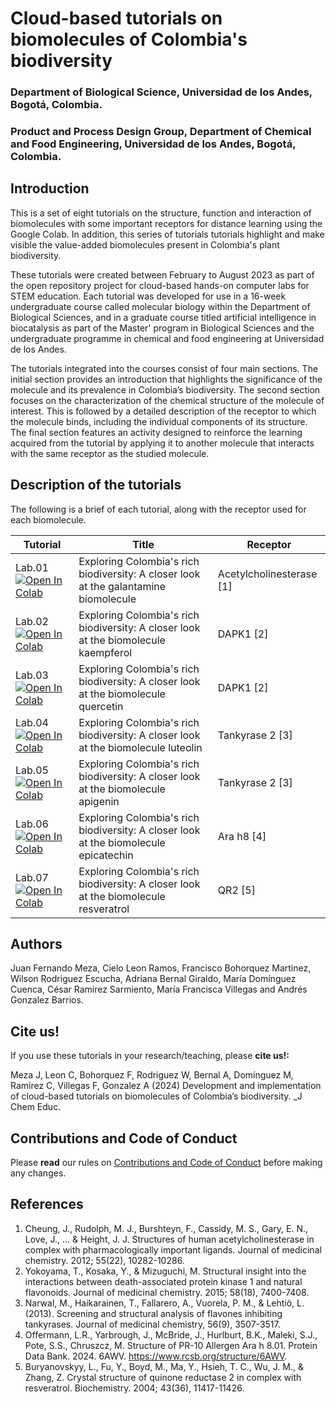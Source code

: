 # Cloud-based tutorials on biomolecules of Colombia's biodiversity
### Department of Biological Science, Universidad de los Andes, Bogotá, Colombia.
### Product and Process Design Group, Department of Chemical and Food Engineering, Universidad de los Andes, Bogotá, Colombia.
##
## Introduction 
This is a set of eight tutorials on the structure, function and interaction of biomolecules with some important receptors for distance learning using the Google Colab. In addition, this series of tutorials tutorials highlight and make visible the value-added biomolecules present in Colombia's plant biodiversity.

These tutorials were created between February to August 2023 as part of the  open repository project for cloud-based hands-on computer labs for STEM education. Each tutorial was developed for use in a 16-week undergraduate course called molecular biology within the Department of Biological Sciences, and in a graduate course titled artificial intelligence in biocatalysis as part of the Master' program in Biological Sciences and the undergraduate programme in chemical and food engineering at Universidad de los Andes.

The tutorials integrated into the courses consist of four main sections. The initial section provides an introduction that highlights the significance of the molecule and its prevalence in Colombia’s biodiversity. The second section focuses on the characterization of the chemical structure of the molecule of interest. This is followed by a detailed description of the receptor to which the molecule binds, including the individual components of its structure. The final section features an activity designed to reinforce the learning acquired from the tutorial by applying it to another molecule that interacts with the same receptor as the studied molecule.

## Description of the tutorials

The following is a brief of each tutorial, along with the receptor used for each biomolecule.

| Tutorial | Title | Receptor |
|----------|-------|----------|
| Lab.01 [![Open In Colab](https://colab.research.google.com/assets/colab-badge.svg)](https://github.com/juferprada97/Cloud-based-tutorials-on-biomolecules-of-Colombia-s-biodiversity/blob/main/Tutorials/Tutorials%20in%20english/galantamine.ipynb) | Exploring Colombia's rich biodiversity: A closer look at the galantamine biomolecule | Acetylcholinesterase [1] |
| Lab.02 [![Open In Colab](https://colab.research.google.com/assets/colab-badge.svg)](https://github.com/juferprada97/Cloud-based-tutorials-on-biomolecules-of-Colombia-s-biodiversity/blob/main/Tutorials/Tutorials%20in%20english/kaempferol.ipynb) | Exploring Colombia's rich biodiversity: A closer look at the biomolecule kaempferol | DAPK1 [2] |
| Lab.03 [![Open In Colab](https://colab.research.google.com/assets/colab-badge.svg)](https://github.com/juferprada97/Cloud-based-tutorials-on-biomolecules-of-Colombia-s-biodiversity/blob/main/Tutorials/Tutorials%20in%20english/quercetin.ipynb) | Exploring Colombia's rich biodiversity: A closer look at the biomolecule quercetin | DAPK1 [2] |
| Lab.04 [![Open In Colab](https://colab.research.google.com/assets/colab-badge.svg)](https://github.com/juferprada97/Cloud-based-tutorials-on-biomolecules-of-Colombia-s-biodiversity/blob/main/Tutorials/Tutorials%20in%20english/luteolin.ipynb) | Exploring Colombia's rich biodiversity: A closer look at the biomolecule luteolin | Tankyrase 2 [3]|
| Lab.05 [![Open In Colab](https://colab.research.google.com/assets/colab-badge.svg)](https://github.com/juferprada97/Cloud-based-tutorials-on-biomolecules-of-Colombia-s-biodiversity/blob/main/Tutorials/Tutorials%20in%20english/apigenin.ipynb) | Exploring Colombia's rich biodiversity: A closer look at the biomolecule apigenin | Tankyrase 2 [3]|
| Lab.06 [![Open In Colab](https://colab.research.google.com/assets/colab-badge.svg)](https://github.com/juferprada97/Cloud-based-tutorials-on-biomolecules-of-Colombia-s-biodiversity/blob/main/Tutorials/Tutorials%20in%20english/epicatechin.ipynb) | Exploring Colombia's rich biodiversity: A closer look at the biomolecule epicatechin | Ara h8 [4] |
| Lab.07 [![Open In Colab](https://colab.research.google.com/assets/colab-badge.svg)](https://github.com/juferprada97/Cloud-based-tutorials-on-biomolecules-of-Colombia-s-biodiversity/blob/main/Tutorials/Tutorials%20in%20english/resveratrol.ipynb) | Exploring Colombia's rich biodiversity: A closer look at the biomolecule resveratrol | QR2 [5] |
## Authors

Juan Fernando Meza, Cielo Leon Ramos, Francisco Bohorquez Martinez, Wilson Rodriguez Escucha, Adriana Bernal Giraldo, María Domínguez Cuenca, César Ramírez Sarmiento, María Francisca Villegas and Andrés Gonzalez Barrios.


## Cite us!

If you use these tutorials in your research/teaching, please **cite us!:**

Meza J, Leon C, Bohorquez F, Rodriguez W, Bernal A, Domínguez M, Ramírez C, Villegas F, Gonzalez A  (2024) Development and implementation of cloud-based tutorials on biomolecules of Colombia’s biodiversity. _J Chem Educ.

## Contributions and Code of Conduct

Please **read** our rules on [Contributions and Code of Conduct](https://github.com/juferprada97/Cloud-based-tutorials-on-biomolecules-of-Colombia-s-biodiversity/blob/main/Contributions.md) before making any changes.

## References
1. Cheung, J., Rudolph, M. J., Burshteyn, F., Cassidy, M. S., Gary, E. N., Love, J., ... & Height, J. J. Structures of human acetylcholinesterase in complex with pharmacologically important ligands. Journal of medicinal chemistry. 2012; 55(22), 10282-10286.
2. Yokoyama, T., Kosaka, Y., & Mizuguchi, M. Structural insight into the interactions between death-associated protein kinase 1 and natural flavonoids. Journal of medicinal chemistry. 2015; 58(18), 7400-7408.
3. Narwal, M., Haikarainen, T., Fallarero, A., Vuorela, P. M., & Lehtiö, L. (2013). Screening and structural analysis of flavones inhibiting tankyrases. Journal of medicinal chemistry, 56(9), 3507-3517.
4. Offermann, L.R., Yarbrough, J., McBride, J., Hurlburt, B.K., Maleki, S.J., Pote, S.S., Chruszcz, M. Structure of PR-10 Allergen Ara h 8.01. Protein Data Bank. 2024. 6AWV. https://www.rcsb.org/structure/6AWV.
5. Buryanovskyy, L., Fu, Y., Boyd, M., Ma, Y., Hsieh, T. C., Wu, J. M., & Zhang, Z. Crystal structure of quinone reductase 2 in complex with resveratrol. Biochemistry. 2004; 43(36), 11417-11426.



